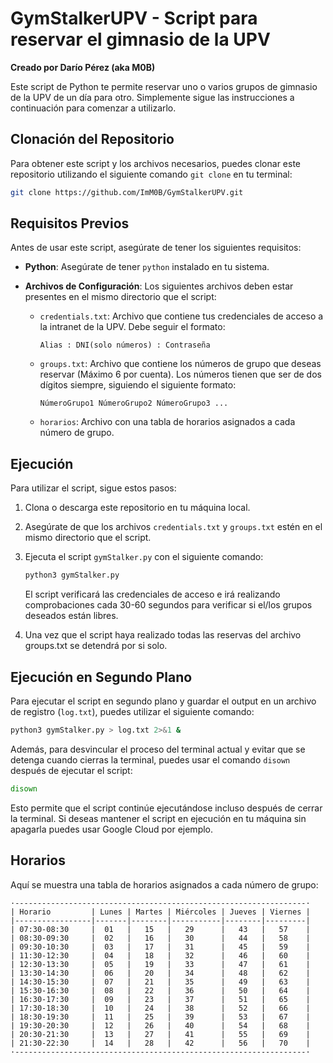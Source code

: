 # GymStalkerUPV - Script para reservar el gimnasio de la UPV

**Creado por Darío Pérez (aka M0B)**

Este script de Python te permite reservar uno o varios grupos de gimnasio de la UPV de un día para otro. Simplemente sigue las instrucciones a continuación para comenzar a utilizarlo.

## Clonación del Repositorio

Para obtener este script y los archivos necesarios, puedes clonar este repositorio utilizando el siguiente comando `git clone` en tu terminal:

```bash
git clone https://github.com/ImM0B/GymStalkerUPV.git
```

## Requisitos Previos

Antes de usar este script, asegúrate de tener los siguientes requisitos:

- **Python**: Asegúrate de tener `python` instalado en tu sistema.

- **Archivos de Configuración**: Los siguientes archivos deben estar presentes en el mismo directorio que el script:

  - `credentials.txt`: Archivo que contiene tus credenciales de acceso a la intranet de la UPV. Debe seguir el formato:

    ```
    Alias : DNI(solo números) : Contraseña 
    ```

  - `groups.txt`: Archivo que contiene los números de grupo que deseas reservar (Máximo 6 por cuenta). Los números tienen que ser de dos dígitos siempre, siguiendo el siguiente formato:

    ```
    NúmeroGrupo1 NúmeroGrupo2 NúmeroGrupo3 ...
    ```

  - `horarios`: Archivo con una tabla de horarios asignados a cada número de grupo.

## Ejecución

Para utilizar el script, sigue estos pasos:

1. Clona o descarga este repositorio en tu máquina local.

2. Asegúrate de que los archivos `credentials.txt` y `groups.txt` estén en el mismo directorio que el script.

3. Ejecuta el script `gymStalker.py` con el siguiente comando:

   ```bash
   python3 gymStalker.py
   ```

   El script verificará las credenciales de acceso e irá realizando comprobaciones cada 30-60 segundos para verificar si el/los grupos deseados están libres.

4. Una vez que el script haya realizado todas las reservas del archivo groups.txt se detendrá por si solo.

## Ejecución en Segundo Plano

Para ejecutar el script en segundo plano y guardar el output en un archivo de registro (`log.txt`), puedes utilizar el siguiente comando:

   ```bash
   python3 gymStalker.py > log.txt 2>&1 &
   ```

Además, para desvincular el proceso del terminal actual y evitar que se detenga cuando cierras la terminal, puedes usar el comando `disown` después de ejecutar el script:

   ```bash
   disown
   ````

Esto permite que el script continúe ejecutándose incluso después de cerrar la terminal. Si deseas mantener el script en ejecución en tu máquina sin apagarla puedes usar Google Cloud por ejemplo.

## Horarios

Aquí se muestra una tabla de horarios asignados a cada número de grupo:

```
·-----------------------------------------------------------------·
| Horario         | Lunes | Martes | Miércoles | Jueves | Viernes |
|-----------------|-------|--------|-----------|--------|---------|
| 07:30-08:30     |  01   |   15   |   29      |   43   |   57    |
| 08:30-09:30     |  02   |   16   |   30      |   44   |   58    |
| 09:30-10:30     |  03   |   17   |   31      |   45   |   59    |
| 11:30-12:30     |  04   |   18   |   32      |   46   |   60    |
| 12:30-13:30     |  05   |   19   |   33      |   47   |   61    |
| 13:30-14:30     |  06   |   20   |   34      |   48   |   62    |
| 14:30-15:30     |  07   |   21   |   35      |   49   |   63    |
| 15:30-16:30     |  08   |   22   |   36      |   50   |   64    |
| 16:30-17:30     |  09   |   23   |   37      |   51   |   65    |
| 17:30-18:30     |  10   |   24   |   38      |   52   |   66    |
| 18:30-19:30     |  11   |   25   |   39      |   53   |   67    |
| 19:30-20:30     |  12   |   26   |   40      |   54   |   68    |
| 20:30-21:30     |  13   |   27   |   41      |   55   |   69    |
| 21:30-22:30     |  14   |   28   |   42      |   56   |   70    |
·-----------------------------------------------------------------·
```
